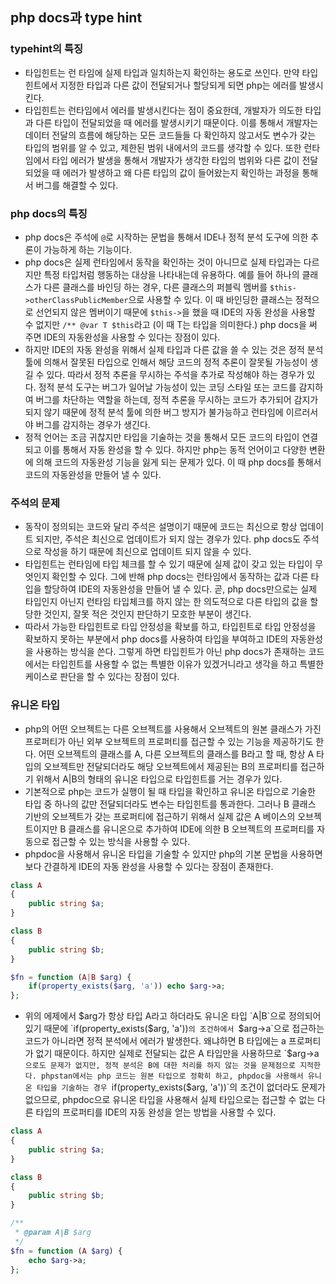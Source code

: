 ## php docs과 type hint

### typehint의 특징
- 타입힌트는 런 타임에 실제 타입과 일치하는지 확인하는 용도로 쓰인다. 만약 타입힌트에서 지정한 타입과 다른 값이 전달되거나 할당되게 되면 php는 에러를 발생시킨다.
- 타입힌트는 런타임에서 에러를 발생시킨다는 점이 중요한데, 개발자가 의도한 타입과 다른 타입이 전달되었을 때 에러를 발생시키기 때문이다. 이를 통해서 개발자는 데이터 전달의 흐름에 해당하는 모든 코드들들 다 확인하지 않고서도 변수가 갖는 타입의 범위를 알 수 있고, 제한된 범위 내에서의 코드를 생각할 수 있다. 또한 런타임에서 타입 에러가 발생을 통해서 개발자가 생각한 타입의 범위와 다른 값이 전달되었을 때 에러가 발생하고 왜 다른 타입의 값이 들어왔는지 확인하는 과정을 통해서 버그를 해결할 수 있다.

### php docs의 특징
- php docs은 주석에 `@`로 시작하는 문법을 통해서 IDE나 정적 분석 도구에 의한 추론이 가능하게 하는 기능이다.
- php docs은 실제 런타임에서 동작을 확인하는 것이 아니므로 실제 타입과는 다르지만 특정 타입처럼 행동하는 대상을 나타내는데 유용하다. 예를 들어 하나의 클래스가 다른 클래스를 바인딩 하는 경우, 다른 클래스의 퍼블릭 멤버를 `$this->otherClassPublicMember`으로 사용할 수 있다. 이 때 바인딩한 클래스는 정적으로 선언되지 않은 멤버이기 때문에 `$this->`을 했을 때 IDE의 자동 완성을 사용할 수 없지만 `/** @var T $this`라고 (이 때 T는 타입을 의미한다.) php docs을 써 주면 IDE의 자동완성을 사용할 수 있다는 장점이 있다.
- 하지만 IDE의 자동 완성을 위해서 실제 타입과 다른 값을 쓸 수 있는 것은 정적 분석 툴에 의해서 잘못된 타입으로 인해서 해당 코드의 정적 추론이 잘못될 가능성이 생길 수 있다. 따라서 정적 추론을 무시하는 주석을 추가로 작성해야 하는 경우가 있다. 정적 분석 도구는 버그가 일어날 가능성이 있는 코딩 스타일 또는 코드를 감지하여 버그를 차단하는 역할을 하는데, 정적 추론을 무시하는 코드가 추가되어 감지가 되지 않기 때문에 정적 분석 툴에 의한 버그 방지가 불가능하고 런타임에 이르러서야 버그를 감지하는 경우가 생긴다.
- 정적 언어는 조금 귀찮지만 타입을 기술하는 것을 통해서 모든 코드의 타입이 연결되고 이를 통해서 자동 완성을 할 수 있다. 하지만 php는 동적 언어이고 다양한 변환에 의해 코드의 자동완성 기능을 잃게 되는 문제가 있다. 이 때 php docs를 통해서 코드의 자동완성을 만들어 낼 수 있다.

### 주석의 문제
- 동작이 정의되는 코드와 달리 주석은 설명이기 때문에 코드는 최신으로 항상 업데이트 되지만, 주석은 최신으로 업데이트가 되지 않는 경우가 있다. php docs도 주석으로 작성을 하기 때문에 최신으로 업데이트 되지 않을 수 있다.
- 타입힌트는 런타임에 타입 체크를 할 수 있기 때문에 실제 값이 갖고 있는 타입이 무엇인지 확인할 수 있다. 그에 반해 php docs는 런타임에서 동작하는 값과 다른 타입을 할당하여 IDE의 자동완성을 만들어 낼 수 있다. 곧, php docs만으로는 실제 타입인지 아닌지 런타임 타입체크를 하지 않는 한 의도적으로 다른 타입의 값을 할당한 것인지, 잘못 적은 것인지 판단하기 모호한 부분이 생긴다.
- 따라서 가능한 타입힌트로 타입 안정성을 확보를 하고, 타입힌트로 타입 안정성을 확보하지 못하는 부분에서 php docs를 사용하여 타입을 부여하고 IDE의 자동완성을 사용하는 방식을 쓴다. 그렇게 하면 타입힌트가 아닌 php docs가 존재하는 코드에서는 타입힌트를 사용할 수 없는 특별한 이유가 있겠거니라고 생각을 하고 특별한 케이스로 판단을 할 수 있다는 장점이 있다.

### 유니온 타입
- php의 어떤 오브젝트는 다른 오브젝트를 사용해서 오브젝트의 원본 클래스가 가진 프로퍼티가 아닌 외부 오브젝트의 프로퍼티를 접근할 수 있는 기능을 제공하기도 한다. 어떤 오브젝트의 클래스를 A, 다른 오브젝트의 클래스를 B라고 할 때, 항상 A 타입의 오브젝트만 전달되더라도 해당 오브젝트에서 제공된는 B의 프로퍼티를 접근하기 위해서 A|B의 형태의 유니온 타입으로 타입힌트를 거는 경우가 있다.
- 기본적으로 php는 코드가 실행이 될 때 타입을 확인하고 유니온 타입으로 기술한 타입 중 하나의 값만 전달되더라도 변수는 타입힌트를 통과한다. 그러나 B 클래스 기반의 오브젝트가 갖는 프로퍼티에 접근하기 위해서 실제 값은 A 베이스의 오브젝트이지만 B 클래스를 유니온으로 추가하여 IDE에 의한 B 오브젝트의 프로퍼티를 자동으로 접근할 수 있는 방식을 사용할 수 있다.
- phpdoc을 사용해서 유니온 타입을 기술할 수 있지만 php의 기본 문법을 사용하면 보다 간결하게 IDE의 자동 완성을 사용할 수 있다는 장점이 존재한다.
```php
class A
{
    public string $a;
}

class B
{
    public string $b;
}

$fn = function (A|B $arg) {
    if(property_exists($arg, 'a')) echo $arg->a;
};
```
- 위의 에제에서 $arg가 항상 타입 A라고 하더라도 유니온 타입 `A|B`으로 정의되어 있기 때문에 `if(property_exists($arg, 'a'))`의 조건하에서 `$arg->a`으로 접근하는 코드가 아니라면 정적 분석에서 에러가 발생한다. 왜냐하면 B 타입에는 a 프로퍼티가 없기 때문이다. 하지만 실제로 전달되는 값은 A 타입만을 사용하므로 `$arg->a`으로도 문제가 없지만, 정적 분석은 B에 대한 처리를 하지 않는 것을 문제점으로 지적한다. phpstan에서는 php 코드는 원본 타입으로 정확히 하고, phpdoc을 사용해서 유니온 타입을 기술하는 경우 `if(property_exists($arg, 'a'))`의 조건이 없더라도 문제가 없으므로, phpdoc으로 유니온 타입을 사용해서 실제 타입으로는 접근할 수 없는 다른 타입의 프로퍼티를 IDE의 자동 완성을 얻는 방법을 사용할 수 있다.
```php
class A
{
    public string $a;
}

class B
{
    public string $b;
}

/**
 * @param A|B $arg
 */
$fn = function (A $arg) {
    echo $arg->a;
};
```
